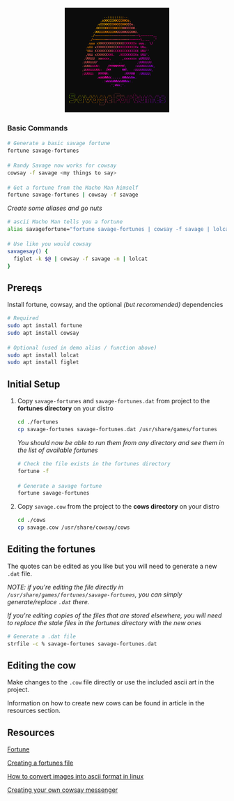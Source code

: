 <p align="center">
  <a href="https://github.com/jpottruff/savage-fortunes">
    <img src="./logo-banner.png" alt="Savage Fortunes Logo" width="240" height="240">
  </a>
</p>


### Basic Commands 

```bash
# Generate a basic savage fortune
fortune savage-fortunes

# Randy Savage now works for cowsay
cowsay -f savage <my things to say>

# Get a fortune from the Macho Man himself
fortune savage-fortunes | cowsay -f savage
```
_Create some aliases and go nuts_

```bash
# ascii Macho Man tells you a fortune
alias savagefortune="fortune savage-fortunes | cowsay -f savage | lolcat"

# Use like you would cowsay
savagesay() {
  figlet -k $@ | cowsay -f savage -n | lolcat
}
```
## Prereqs

Install fortune, cowsay, and the optional _(but recommended)_ dependencies 

```bash
# Required
sudo apt install fortune
sudo apt install cowsay

# Optional (used in demo alias / function above)
sudo apt install lolcat
sudo apt install figlet
```

## Initial Setup
1. Copy `savage-fortunes` and `savage-fortunes.dat` from project to the **fortunes directory** on your distro

    ```bash
    cd ./fortunes
    cp savage-fortunes savage-fortunes.dat /usr/share/games/fortunes
    ```

    _You should now be able to run them from any directory and see them in the list of available fortunes_

    ```bash
    # Check the file exists in the fortunes directory
    fortune -f 

    # Generate a savage fortune
    fortune savage-fortunes
    ```
1. Copy `savage.cow` from the project to the **cows directory** on your distro

    ```bash
    cd ./cows
    cp savage.cow /usr/share/cowsay/cows
    ```

## Editing the fortunes
The quotes can be edited as you like but you will need to generate a new `.dat` file. 

_NOTE: if you're editing the file directly in `/usr/share/games/fortunes/savage-fortunes`, you can simply generate/replace `.dat` there._

_If you're editing copies of the files that are stored elsewhere, you will need to replace the stale files in the fortunes directory with the new ones_

```bash
# Generate a .dat file
strfile -c % savage-fortunes savage-fortunes.dat
```
## Editing the cow
Make changes to the `.cow` file directly or use the included ascii art in the project. 

Information on how to create new cows can be found in article in the resources section. 

## Resources
[Fortune](https://linux.die.net/man/6/fortune)

[Creating a fortunes file](https://askubuntu.com/questions/36523/creating-a-fortunes-file)

[How to convert images into ascii format in linux](https://ostechnix.com/how-to-convert-images-into-ascii-format-in-linux/)

[Creating your own cowsay messenger](https://www.networkworld.com/article/3601114/creating-your-own-cowsay-messenger.html)